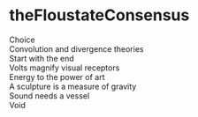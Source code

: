 # theFloustateConsensus


Choice<br>
Convolution and divergence theories<br>
Start with the end<br>
Volts magnify visual receptors<br>
Energy to the power of art<br>
A sculpture is a measure of gravity<br>
Sound needs a vessel<br>
Void<br>

